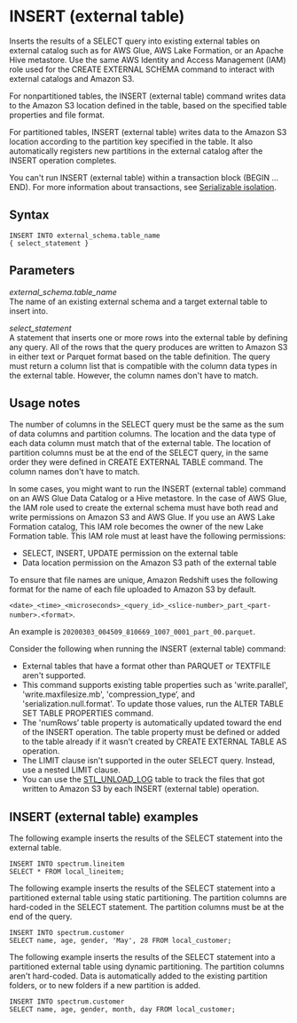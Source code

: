 # INSERT \(external table\)<a name="r_INSERT_external_table"></a>

Inserts the results of a SELECT query into existing external tables on external catalog such as for AWS Glue, AWS Lake Formation, or an Apache Hive metastore\. Use the same AWS Identity and Access Management \(IAM\) role used for the CREATE EXTERNAL SCHEMA command to interact with external catalogs and Amazon S3\.

For nonpartitioned tables, the INSERT \(external table\) command writes data to the Amazon S3 location defined in the table, based on the specified table properties and file format\.

For partitioned tables, INSERT \(external table\) writes data to the Amazon S3 location according to the partition key specified in the table\. It also automatically registers new partitions in the external catalog after the INSERT operation completes\.

You can't run INSERT \(external table\) within a transaction block \(BEGIN \.\.\. END\)\. For more information about transactions, see [Serializable isolation](c_serial_isolation.md)\. 

## Syntax<a name="r_INSERT_external_table-synopsis"></a>

```
INSERT INTO external_schema.table_name
{ select_statement }
```

## Parameters<a name="r_INSERT_external_table-parameters"></a>

 *external\_schema\.table\_name*   
The name of an existing external schema and a target external table to insert into\.

 *select\_statement*   
A statement that inserts one or more rows into the external table by defining any query\. All of the rows that the query produces are written to Amazon S3 in either text or Parquet format based on the table definition\. The query must return a column list that is compatible with the column data types in the external table\. However, the column names don't have to match\.

## Usage notes<a name="r_INSERT_external_table_usage_notes"></a>

The number of columns in the SELECT query must be the same as the sum of data columns and partition columns\. The location and the data type of each data column must match that of the external table\. The location of partition columns must be at the end of the SELECT query, in the same order they were defined in CREATE EXTERNAL TABLE command\. The column names don't have to match\.

In some cases, you might want to run the INSERT \(external table\) command on an AWS Glue Data Catalog or a Hive metastore\. In the case of AWS Glue, the IAM role used to create the external schema must have both read and write permissions on Amazon S3 and AWS Glue\. If you use an AWS Lake Formation catalog, This IAM role becomes the owner of the new Lake Formation table\. This IAM role must at least have the following permissions: 
+ SELECT, INSERT, UPDATE permission on the external table
+ Data location permission on the Amazon S3 path of the external table

To ensure that file names are unique, Amazon Redshift uses the following format for the name of each file uploaded to Amazon S3 by default\. 

`<date>_<time>_<microseconds>_<query_id>_<slice-number>_part_<part-number>.<format>`\.

An example is `20200303_004509_810669_1007_0001_part_00.parquet`\.

Consider the following when running the INSERT \(external table\) command:
+ External tables that have a format other than PARQUET or TEXTFILE aren't supported\.
+ This command supports existing table properties such as 'write\.parallel', 'write\.maxfilesize\.mb', 'compression\_type’, and 'serialization\.null\.format'\. To update those values, run the ALTER TABLE SET TABLE PROPERTIES command\.
+ The 'numRows’ table property is automatically updated toward the end of the INSERT operation\. The table property must be defined or added to the table already if it wasn't created by CREATE EXTERNAL TABLE AS operation\.
+ The LIMIT clause isn't supported in the outer SELECT query\. Instead, use a nested LIMIT clause\.
+ You can use the [STL\_UNLOAD\_LOG](r_STL_UNLOAD_LOG.md) table to track the files that got written to Amazon S3 by each INSERT \(external table\) operation\.

## INSERT \(external table\) examples<a name="c_Examples_of_INSERT_external_table"></a>

The following example inserts the results of the SELECT statement into the external table\.

```
INSERT INTO spectrum.lineitem
SELECT * FROM local_lineitem;
```

The following example inserts the results of the SELECT statement into a partitioned external table using static partitioning\. The partition columns are hard\-coded in the SELECT statement\. The partition columns must be at the end of the query\.

```
INSERT INTO spectrum.customer
SELECT name, age, gender, 'May', 28 FROM local_customer;
```

The following example inserts the results of the SELECT statement into a partitioned external table using dynamic partitioning\. The partition columns aren't hard\-coded\. Data is automatically added to the existing partition folders, or to new folders if a new partition is added\.

```
INSERT INTO spectrum.customer
SELECT name, age, gender, month, day FROM local_customer;
```